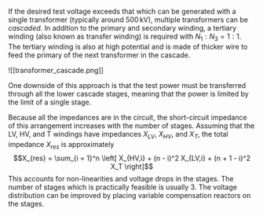 If the desired test voltage exceeds that which can be generated with a single transformer (typically around $500\,\mathrm{kV}$), multiple transformers can be _cascaded_. In addition to the primary and secondary winding, a tertiary winding (also known as transfer winding) is required with $N_1 : N_3 = 1:1$. 
The tertiary winding is also at high potential and is made of thicker wire to feed the primary of the next transformer in the cascade.

![[transformer_cascade.png]]

One downside of this approach is that the test power must be transferred through all the lower cascade stages, meaning that the power is limited by the limit of a single stage.

Because all the impedances are in the circuit, the short-circuit impedance of this arrangement increases with the number of stages. Assuming that the LV, HV, and T windings have impedances $X_{LV}$, $X_{HV}$, and $X_T$, the total impedance $X_{res}$ is approximately
$$X_{res} = \sum_{i = 1}^n \left[ X_{HV,i} + (n - i)^2 X_{LV,i} + (n + 1 - i)^2 X_T \right]$$
This accounts for non-linearities and voltage drops in the stages. The number of stages which is practically feasible is usually 3. The voltage distribution can be improved by placing variable compensation reactors on the stages.